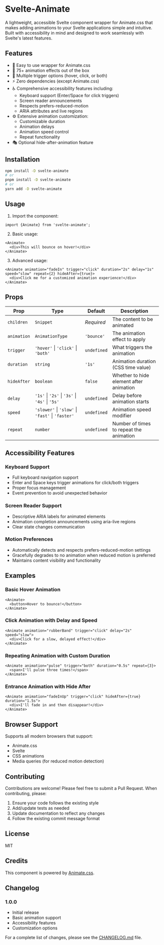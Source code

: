 # Svelte-Animate

A lightweight, accessible Svelte component wrapper for Animate.css that makes adding animations to your Svelte applications simple and intuitive. Built with accessibility in mind and designed to work seamlessly with Svelte's latest features.

## Features

- 🎯 Easy to use wrapper for Animate.css
- 🎨 75+ animation effects out of the box
- 🔄 Multiple trigger options (hover, click, or both)
- ⚡ Zero dependencies (except Animate.css)
- ♿ Comprehensive accessibility features including:
  - Keyboard support (Enter/Space for click triggers)
  - Screen reader announcements
  - Respects prefers-reduced-motion
  - ARIA attributes and live regions
- ⚙️ Extensive animation customization:
  - Customizable duration
  - Animation delays
  - Animation speed control
  - Repeat functionality
- 🎭 Optional hide-after-animation feature

## Installation

```bash
npm install -D svelte-animate
# or
pnpm install -D svelte-animate
# or
yarn add -D svelte-animate
```

## Usage

1. Import the component:

```svelte
import {Animate} from 'svelte-animate';
```

2. Basic usage:

```svelte
<Animate>
  <div>This will bounce on hover!</div>
</Animate>
```

3. Advanced usage:

```svelte
<Animate animation="fadeIn" trigger="click" duration="2s" delay="1s" speed="slow" repeat={2} hideAfter={true}>
  <div>Click me for a customized animation experience!</div>
</Animate>
```

## Props

| Prop        | Type                                             | Default     | Description                             |
| ----------- | ------------------------------------------------ | ----------- | --------------------------------------- |
| `children`  | `Snippet`                                        | _Required_  | The content to be animated              |
| `animation` | `AnimationType`                                  | `'bounce'`  | The animation effect to apply           |
| `trigger`   | `'hover'` \| `'click'` \| `'both'`               | `undefined` | What triggers the animation             |
| `duration`  | `string`                                         | `'1s'`      | Animation duration (CSS time value)     |
| `hideAfter` | `boolean`                                        | `false`     | Whether to hide element after animation |
| `delay`     | `'1s'` \| `'2s'` \| `'3s'` \| `'4s'` \| `'5s'`   | `undefined` | Delay before animation starts           |
| `speed`     | `'slower'` \| `'slow'` \| `'fast'` \| `'faster'` | `undefined` | Animation speed modifier                |
| `repeat`    | `number`                                         | `undefined` | Number of times to repeat the animation |

## Accessibility Features

### Keyboard Support

- Full keyboard navigation support
- Enter and Space keys trigger animations for click/both triggers
- Proper focus management
- Event prevention to avoid unexpected behavior

### Screen Reader Support

- Descriptive ARIA labels for animated elements
- Animation completion announcements using aria-live regions
- Clear state changes communication

### Motion Preferences

- Automatically detects and respects prefers-reduced-motion settings
- Gracefully degrades to no animation when reduced motion is preferred
- Maintains content visibility and functionality

## Examples

### Basic Hover Animation

```svelte
<Animate>
  <button>Hover to bounce!</button>
</Animate>
```

### Click Animation with Delay and Speed

```svelte
<Animate animation="rubberBand" trigger="click" delay="2s" speed="slow">
  <div>Click for a slow, delayed effect!</div>
</Animate>
```

### Repeating Animation with Custom Duration

```svelte
<Animate animation="pulse" trigger="both" duration="0.5s" repeat={3}>
  <span>I'll pulse three times!</span>
</Animate>
```

### Entrance Animation with Hide After

```svelte
<Animate animation="fadeInUp" trigger="click" hideAfter={true} duration="1.5s">
  <div>I'll fade in and then disappear!</div>
</Animate>
```

## Browser Support

Supports all modern browsers that support:

- Animate.css
- Svelte
- CSS animations
- Media queries (for reduced motion detection)

## Contributing

Contributions are welcome! Please feel free to submit a Pull Request. When contributing, please:

1. Ensure your code follows the existing style
2. Add/update tests as needed
3. Update documentation to reflect any changes
4. Follow the existing commit message format

## License

MIT

## Credits

This component is powered by [Animate.css](https://animate.style/).

## Changelog

### 1.0.0

- Initial release
- Basic animation support
- Accessibility features
- Customization options

For a complete list of changes, please see the [CHANGELOG.md](./CHANGELOG.md) file.
